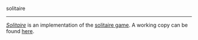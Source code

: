 solitaire
*********

[*Solitaire*](solitaire.html) is an implementation of the [solitaire
game](https://en.wikipedia.org/wiki/Peg_solitaire). A working copy can
be found [here](https://shgalus.github.io/solitaire/solitaire.html).
